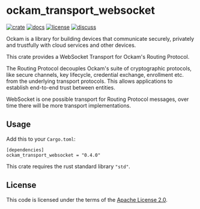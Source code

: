 # ockam_transport_websocket

[![crate][crate-image]][crate-link]
[![docs][docs-image]][docs-link]
[![license][license-image]][license-link]
[![discuss][discuss-image]][discuss-link]

Ockam is a library for building devices that communicate securely, privately
and trustfully with cloud services and other devices.

This crate provides a WebSocket Transport for Ockam's Routing Protocol.

The Routing Protocol decouples Ockam's suite of cryptographic protocols,
like secure channels, key lifecycle, credential exchange, enrollment etc. from
the underlying transport protocols. This allows applications to establish
end-to-end trust between entities.

WebSocket is one possible transport for Routing Protocol messages, over time there
will be more transport implementations.

## Usage

Add this to your `Cargo.toml`:

```
[dependencies]
ockam_transport_websocket = "0.4.0"
```

This crate requires the rust standard library `"std"`.

## License

This code is licensed under the terms of the [Apache License 2.0][license-link].

[main-ockam-crate-link]: https://crates.io/crates/ockam

[crate-image]: https://img.shields.io/crates/v/ockam_transport_websocket.svg
[crate-link]: https://crates.io/crates/ockam_transport_websocket

[docs-image]: https://docs.rs/ockam_transport_websocket/badge.svg
[docs-link]: https://docs.rs/ockam_transport_websocket

[license-image]: https://img.shields.io/badge/License-Apache%202.0-green.svg
[license-link]: https://github.com/ockam-network/ockam/blob/HEAD/LICENSE

[discuss-image]: https://img.shields.io/badge/Discuss-Github%20Discussions-ff70b4.svg
[discuss-link]: https://github.com/ockam-network/ockam/discussions
